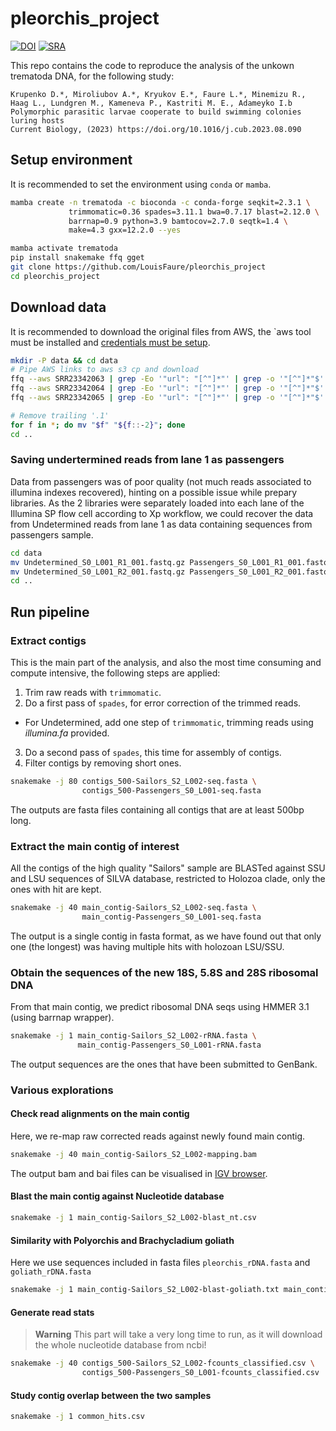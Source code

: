 # pleorchis_project

[![DOI](https://img.shields.io/badge/DOI-10.1016/j.cub.2023.08.090-blue)](https://doi.org/10.1016/j.cub.2023.08.090)
[![SRA](https://img.shields.io/badge/Raw%20data-PRJNA931659-green)](https://www.ncbi.nlm.nih.gov/bioproject/PRJNA931659)

This repo contains the code to reproduce the analysis of the unkown trematoda DNA, for the following study:

```
Krupenko D.*, Miroliubov A.*, Kryukov E.*, Faure L.*, Minemizu R., Haag L., Lundgren M., Kameneva P., Kastriti M. E., Adameyko I.b
Polymorphic parasitic larvae cooperate to build swimming colonies luring hosts
Current Biology, (2023) https://doi.org/10.1016/j.cub.2023.08.090
```

## Setup environment

It is recommended to set the environment using `conda` or `mamba`.

```bash
mamba create -n trematoda -c bioconda -c conda-forge seqkit=2.3.1 \
             trimmomatic=0.36 spades=3.11.1 bwa=0.7.17 blast=2.12.0 \
             barrnap=0.9 python=3.9 bamtocov=2.7.0 seqtk=1.4 \
             make=4.3 gxx=12.2.0 --yes

mamba activate trematoda
pip install snakemake ffq gget
git clone https://github.com/LouisFaure/pleorchis_project
cd pleorchis_project
```

## Download data

It is recommended to download the original files from AWS, the `aws tool must be installed and [credentials must be setup](https://www.ncbi.nlm.nih.gov/sra/docs/sra-aws-download/).

```bash
mkdir -P data && cd data
# Pipe AWS links to aws s3 cp and download
ffq --aws SRR23342063 | grep -Eo '"url": "[^"]*"' | grep -o '"[^"]*"$' | grep -0 "fastq.gz" | xargs -I {} aws s3 cp {} .
ffq --aws SRR23342064 | grep -Eo '"url": "[^"]*"' | grep -o '"[^"]*"$' | grep -0 "fastq.gz" | xargs -I {} aws s3 cp {} .
ffq --aws SRR23342065 | grep -Eo '"url": "[^"]*"' | grep -o '"[^"]*"$' | grep -0 "fastq.gz" | xargs -I {} aws s3 cp {} .

# Remove trailing '.1'
for f in *; do mv "$f" "${f::-2}"; done
cd ..
```

### Saving undertermined reads from lane 1 as passengers

Data from passengers was of poor quality (not much reads associated to illumina indexes recovered), 
hinting on a possible issue while prepary libraries.
As the 2 libraries were separately loaded into each lane of the Illumina SP flow cell according to Xp workflow, we could 
recover the data from Undetermined reads from lane 1 as data containing sequences from passengers sample.

```bash
cd data
mv Undetermined_S0_L001_R1_001.fastq.gz Passengers_S0_L001_R1_001.fastq.gz
mv Undetermined_S0_L001_R2_001.fastq.gz Passengers_S0_L001_R2_001.fastq.gz
cd ..
```

## Run pipeline

### Extract contigs

This is the main part of the analysis, and also the most time consuming and compute intensive, the following steps are applied:
1. Trim raw reads with `trimmomatic`.
2. Do a first pass of `spades`, for error correction of the trimmed reads.
  - For Undetermined, add one step of `trimmomatic`, trimming reads using *illumina.fa* provided.
3. Do a second pass of `spades`, this time for assembly of contigs.
4. Filter contigs by removing short ones.

```bash
snakemake -j 80 contigs_500-Sailors_S2_L002-seq.fasta \
                contigs_500-Passengers_S0_L001-seq.fasta
```

The outputs are fasta files containing all contigs that are at least 500bp long.

### Extract the main contig of interest

All the contigs of the high quality "Sailors" sample are BLASTed against SSU and LSU sequences of SILVA database, restricted to Holozoa clade, only the ones with hit are kept.

```bash
snakemake -j 40 main_contig-Sailors_S2_L002-seq.fasta \
                main_contig-Passengers_S0_L001-seq.fasta
```
The output is a single contig in fasta format, as we have found out that only one (the longest) was having multiple hits with holozoan LSU/SSU.

### Obtain the sequences of the new 18S, 5.8S and 28S ribosomal DNA

From that main contig, we predict ribosomal DNA seqs using HMMER 3.1 (using barrnap wrapper).

```bash
snakemake -j 1 main_contig-Sailors_S2_L002-rRNA.fasta \
               main_contig-Passengers_S0_L001-rRNA.fasta
```
The output sequences are the ones that have been submitted to GenBank.


### Various explorations

#### Check read alignments on the main contig

Here, we re-map raw corrected reads against newly found main contig. 

```bash
snakemake -j 40 main_contig-Sailors_S2_L002-mapping.bam
```

The output bam and bai files can be visualised in [IGV browser](http://igv.org/app/).

#### Blast the main contig against Nucleotide database

```bash
snakemake -j 1 main_contig-Sailors_S2_L002-blast_nt.csv
```

#### Similarity with Polyorchis and Brachycladium goliath

Here we use sequences included in fasta files `pleorchis_rDNA.fasta` and `goliath_rDNA.fasta`

```bash
snakemake -j 1 main_contig-Sailors_S2_L002-blast-goliath.txt main_contig-Sailors_S2_L002-blast-pleorchis.txt
```

#### Generate read stats

> **Warning**
This part will take a very long time to run, as it will download the whole nucleotide database from ncbi!

```bash
snakemake -j 40 contigs_500-Sailors_S2_L002-fcounts_classified.csv \
                contigs_500-Passengers_S0_L001-fcounts_classified.csv
```

#### Study contig overlap between the two samples

```bash
snakemake -j 1 common_hits.csv
```
